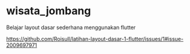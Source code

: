 # wisata_jombang

Belajar layout dasar sederhana menggunakan flutter

https://github.com/Roisull/latihan-layout-dasar-1-flutter/issues/1#issue-2009697971
